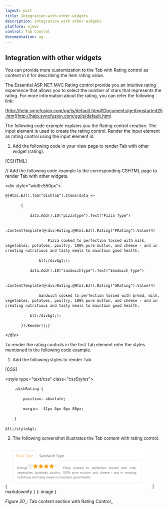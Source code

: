 ```yaml
---
layout: post
title: Integration-with-other-widgets
description: integration with other widgets
platform: ejmvc
control: Tab Control
documentation: ug
---
```


## Integration with other widgets

You can provide more customization to the Tab with Rating control as content in it for describing the item rating value.

The Essential ASP.NET MVC Rating control provide you an intuitive rating experience that allows you to select the number of stars that represents the rating. For more information about the rating, you can refer the following link:

[http://help.syncfusion.com/ug/js/default.htm#!Documents/gettingstarted25.htm](http://help.syncfusion.com/ug/js/default.htm)

The following code example explains you the Rating control creation. The input element is used to create the rating control. Render the input element as rating control using the input element id. 

1. Add the following code in your view page to render Tab with other widget (rating).



[CSHTML]  

// Add the following code example to the corresponding CSHTML page to render Tab with other widgets.



&lt;div style="width:550px"&gt;

    @{Html.EJ().Tab("dishtab").Items(data =>

           {

               data.Add().ID("pizzatype").Text("Pizza Type")

                   .ContentTemplate(@<div>Rating:@Html.EJ().Rating("PRating").Value(4)

                       Pizza cooked to perfection tossed with milk, vegetables, potatoes, poultry, 100% pure mutton, and cheese - and in creating nutritious and tasty meals to maintain good health.

                   &lt;/div&gt;);

               data.Add().ID("sandwichtype").Text("Sandwich Type")

                   .ContentTemplate(@<div>Rating:@Html.EJ().Rating("SRating").Value(4)

                   Sandwich cooked to perfection tossed with bread, milk, vegetables, potatoes, poultry, 100% pure mutton, and cheese - and in creating nutritious and tasty meals to maintain good health.

               &lt;/div&gt;);

           }).Render();}

&lt;/div&gt;



To render the rating controls in the first Tab element refer the styles mentioned in the following code example. 

1. Add the following styles to render Tab.

[CSS]

&lt;style type="text/css" class="cssStyles"&gt;

        .dishRating {

            position: absolute;

            margin: -31px 0px 0px 80px;

        }       

    &lt;/style&gt;



2. The following screenshot illustrates the Tab content with rating control. 

{ ![](Integration-with-other-widgets_images/Integration-with-other-widgets_img1.png) | markdownify }
{:.image }


_Figure 20__: Tab content section with Rating Control_

